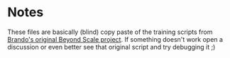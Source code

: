 # Notes

These files are basically (blind) copy paste of the training scripts from [Brando's original Beyond Scale project](https://github.com/brando90/beyond-scale-language-data-diversity/tree/main/src/training).
If something doesn't work open a discussion or even better see that original script and try debugging it ;)
